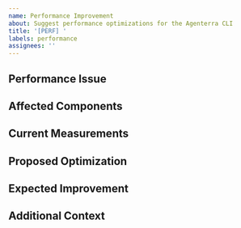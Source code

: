 ```yaml
---
name: Performance Improvement
about: Suggest performance optimizations for the Agenterra CLI
title: '[PERF] '
labels: performance
assignees: ''
---
```


## Performance Issue
<!-- Describe the current performance issue or bottleneck -->

## Affected Components
<!-- Which parts of the Agenterra CLI are affected? -->

## Current Measurements
<!-- If available, provide metrics showing the current performance (execution time, memory usage, etc.) -->

## Proposed Optimization
<!-- Describe your suggested optimization approach -->

## Expected Improvement
<!-- What performance gains do you expect? -->

## Additional Context
<!-- Any other relevant information, including testing environments -->